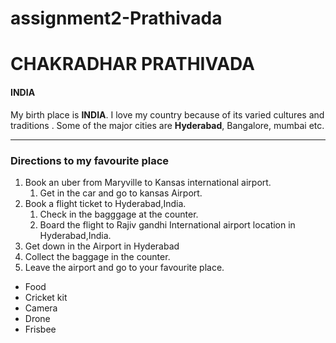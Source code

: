 # assignment2-Prathivada
# CHAKRADHAR PRATHIVADA
#### INDIA
My birth place is **INDIA**. I love my country because of its varied cultures and traditions . Some of the major cities are **Hyderabad**, Bangalore, mumbai etc.
***

### Directions to my favourite place

1. Book an uber from Maryville to Kansas international airport.
   1. Get in the car and go to kansas Airport.
2. Book a flight ticket to Hyderabad,India.
   1. Check in the bagggage at the counter.
   2. Board the flight to Rajiv gandhi International airport location in Hyderabad,India.
3.  Get down in the Airport in Hyderabad
   1. Collect the baggage in the counter.
   2. Leave the airport and go to your favourite place.
   * Food
   * Cricket kit 
   * Camera
   * Drone
   * Frisbee
